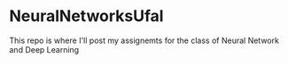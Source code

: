 # NeuralNetworksUfal
This repo is where I'll post my assignemts for the class of Neural Network and Deep Learning
